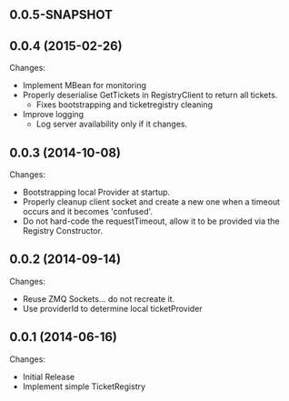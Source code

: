 ## 0.0.5-SNAPSHOT

## 0.0.4 (2015-02-26)

Changes:

  - Implement MBean for monitoring
  - Properly deserialise GetTickets in RegistryClient
    to return all tickets.
    - Fixes bootstrapping and ticketregistry cleaning
  - Improve logging
    - Log server availability only if it changes.

## 0.0.3 (2014-10-08)

Changes:

  - Bootstrapping local Provider at startup.
  - Properly cleanup client socket and create a
    new one when a timeout occurs and it becomes
    'confused'.
  - Do not hard-code the requestTimeout, allow it
    to be provided via the Registry Constructor.

## 0.0.2 (2014-09-14)

Changes:

  - Reuse ZMQ Sockets... do not recreate it.
  - Use providerId to determine local ticketProvider

## 0.0.1 (2014-06-16)

Changes:

  - Initial Release
  - Implement simple TicketRegistry
